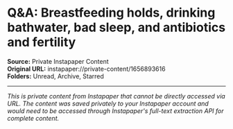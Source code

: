 # Q&A: Breastfeeding holds, drinking bathwater, bad sleep, and antibiotics and fertility

**Source:** Private Instapaper Content  
**Original URL:** instapaper://private-content/1656893616  
**Folders:** Unread, Archive, Starred  

---

*This is private content from Instapaper that cannot be directly accessed via URL. The content was saved privately to your Instapaper account and would need to be accessed through Instapaper's full-text extraction API for complete content.*